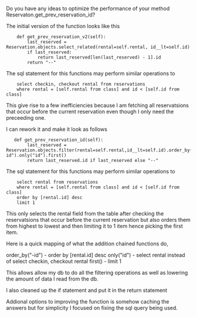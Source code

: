 
Do you have any ideas to optimize the performance of your method   Reservaton.get_prev_reservation_id?

The initial version of the function looks like  this
```
    def get_prev_reservation_v2(self):
        last_reserved = Reservation.objects.select_related(rental=self.rental, id__lt=self.id)
        if last_reserved:
            return last_reserved[len(last_reserved) - 1].id
        return "--"

```

The sql  statement for this functions may perform similar operations to 
```
    select checkin, checkout rental from reservations 
    where rental = [self.rental from class] and id < [self.id from class]
```

This give rise to a few inefficiencies because I am fetching all reservatsions that occur before the current reservation even though I only need the preceeding one.


I can rework it and make it look as follows

```
   def get_prev_reservation_id(self):
        last_reserved = Reservation.objects.filter(rental=self.rental,id__lt=self.id).order_by("-id").only("id").first()
        return last_reserved.id if last_reserved else "--"

```

The sql statement for this functions may perform similar operations to 
```
    select rental from reservations 
    where rental = [self.rental from class] and id < [self.id from class]
    order by [rental.id] desc
    limit 1
```

This only selects the rental field from the table after checking the reservatsions that occur before the current reservation but also orders them from highest to lowest and then limiting it to 1 item hence picking the first item.

Here is a quick mapping of what the addition chained functions do,

order_by("-id") -     order by [rental.id] desc
only("id") - select rental instead of  select checkin, checkout rental
first() - limit 1

This allows allow my db to do all the filtering operations as well as lowering the amount of data I read from the db.

I also cleaned up the if statement and put it in the return statement 

Addional options to improving the function is somehow caching the answers but for simplicity I focused on fixing the sql query being used.